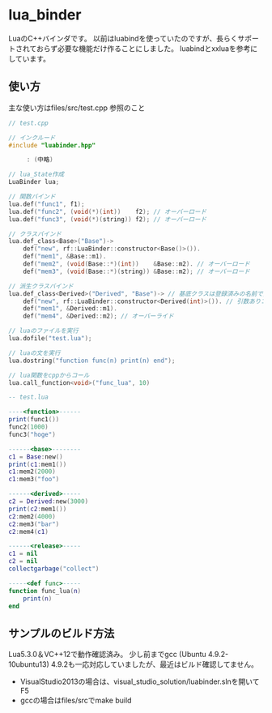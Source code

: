 # lua_binder

LuaのC++バインダです。
以前はluabindを使っていたのですが、長らくサポートされておらず必要な機能だけ作ることにしました。
luabindとxxluaを参考にしています。

## 使い方
主な使い方はfiles/src/test.cpp 参照のこと

```cpp
// test.cpp

// インクルード
#include "luabinder.hpp"

     : (中略)

// lua_State作成
LuaBinder lua;

// 関数バインド
lua.def("func1", f1);
lua.def("func2", (void(*)(int))    f2); // オーバーロード
lua.def("func3", (void(*)(string)) f2); // オーバーロード

// クラスバインド
lua.def_class<Base>("Base")->
	def("new", rf::LuaBinder::constructor<Base()>()).
	def("mem1", &Base::m1).
	def("mem2", (void(Base::*)(int))    &Base::m2). // オーバーロード
	def("mem3", (void(Base::*)(string)) &Base::m2); // オーバーロード

// 派生クラスバインド
lua.def_class<Derived>("Derived", "Base")-> // 基底クラスは登録済みの名前で指定
	def("new", rf::LuaBinder::constructor<Derived(int)>()). // 引数ありコンストラクタ
	def("mem1", &Derived::m1).
	def("mem4", &Derived::m2); // オーバーライド

// luaのファイルを実行
lua.dofile("test.lua");

// luaの文を実行
lua.dostring("function func(n) print(n) end");

// lua関数をcppからコール
lua.call_function<void>("func_lua", 10)
```

```lua
-- test.lua

----<function>------
print(func1())
func2(1000)
func3("hoge")

------<base>--------
c1 = Base:new()
print(c1:mem1())
c1:mem2(2000)
c1:mem3("foo")

------<derived>-----
c2 = Derived:new(3000)
print(c2:mem1())
c2:mem2(4000)
c2:mem3("bar")
c2:mem4(c1)

------<release>-----
c1 = nil
c2 = nil
collectgarbage("collect")

-----<def func>-----
function func_lua(n)
	print(n)
end
```

## サンプルのビルド方法

Lua5.3.0＆VC++12で動作確認済み。
少し前までgcc (Ubuntu 4.9.2-10ubuntu13) 4.9.2も一応対応していましたが、最近はビルド確認してません。

* VisualStudio2013の場合は、visual_studio_solution/luabinder.slnを開いてF5
* gccの場合はfiles/srcでmake build
